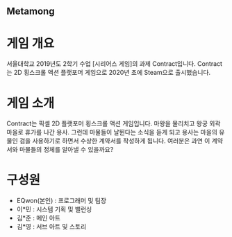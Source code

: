 ## Metamong

# 게임 개요
서울대학교 2019년도 2학기 수업 [시리어스 게임]의 과제 Contract입니다.
Contract는 2D 횡스크롤 액션 플랫포머 게임으로 2020년 초에 Steam으로 출시했습니다.

# 게임 소개
Contract는 픽셀 2D 플랫포머 횡스크롤 액션 게임입니다. 마왕을 물리치고 왕궁 외곽 마을로 휴가를 나간 용사. 그런데 마물들이 날뛴다는 소식을 듣게 되고 용사는 마을의 유물인 검을 사용하기로 하면서 수상한 계약서를 작성하게 됩니다. 여러분은 과연 이 계약서와 마물들의 정체를 알아낼 수 있을까요?

# 구성원
- EQwon(본인) : 프로그래머 및 팀장
- 이*민       : 시스템 기획 및 밸런싱
- 김*준       : 메인 아트
- 김*영       : 서브 아트 및 스토리
